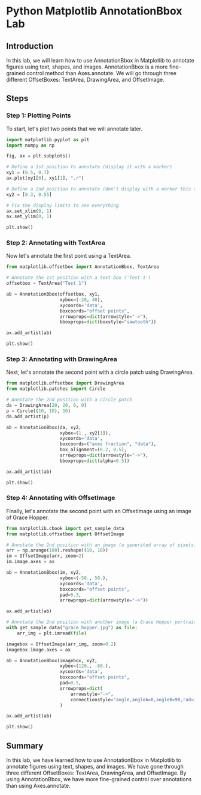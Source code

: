 # Python Matplotlib AnnotationBbox Lab

## Introduction

In this lab, we will learn how to use AnnotationBbox in Matplotlib to annotate figures using text, shapes, and images. AnnotationBbox is a more fine-grained control method than Axes.annotate. We will go through three different OffsetBoxes: TextArea, DrawingArea, and OffsetImage.

## Steps

### Step 1: Plotting Points

To start, let's plot two points that we will annotate later.

```python
import matplotlib.pyplot as plt
import numpy as np

fig, ax = plt.subplots()

# Define a 1st position to annotate (display it with a marker)
xy1 = (0.5, 0.7)
ax.plot(xy1[0], xy1[1], ".r")

# Define a 2nd position to annotate (don't display with a marker this time)
xy2 = [0.3, 0.55]

# Fix the display limits to see everything
ax.set_xlim(0, 1)
ax.set_ylim(0, 1)

plt.show()
```

### Step 2: Annotating with TextArea

Now let's annotate the first point using a TextArea.

```python
from matplotlib.offsetbox import AnnotationBbox, TextArea

# Annotate the 1st position with a text box ('Test 1')
offsetbox = TextArea("Test 1")

ab = AnnotationBbox(offsetbox, xy1,
                    xybox=(-20, 40),
                    xycoords='data',
                    boxcoords="offset points",
                    arrowprops=dict(arrowstyle="->"),
                    bboxprops=dict(boxstyle="sawtooth"))

ax.add_artist(ab)

plt.show()
```

### Step 3: Annotating with DrawingArea

Next, let's annotate the second point with a circle patch using DrawingArea.

```python
from matplotlib.offsetbox import DrawingArea
from matplotlib.patches import Circle

# Annotate the 2nd position with a circle patch
da = DrawingArea(20, 20, 0, 0)
p = Circle((10, 10), 10)
da.add_artist(p)

ab = AnnotationBbox(da, xy2,
                    xybox=(1., xy2[1]),
                    xycoords='data',
                    boxcoords=("axes fraction", "data"),
                    box_alignment=(0.2, 0.5),
                    arrowprops=dict(arrowstyle="->"),
                    bboxprops=dict(alpha=0.5))

ax.add_artist(ab)

plt.show()
```

### Step 4: Annotating with OffsetImage

Finally, let's annotate the second point with an OffsetImage using an image of Grace Hopper.

```python
from matplotlib.cbook import get_sample_data
from matplotlib.offsetbox import OffsetImage

# Annotate the 2nd position with an image (a generated array of pixels)
arr = np.arange(100).reshape((10, 10))
im = OffsetImage(arr, zoom=2)
im.image.axes = ax

ab = AnnotationBbox(im, xy2,
                    xybox=(-50., 50.),
                    xycoords='data',
                    boxcoords="offset points",
                    pad=0.3,
                    arrowprops=dict(arrowstyle="->"))

ax.add_artist(ab)

# Annotate the 2nd position with another image (a Grace Hopper portrait)
with get_sample_data("grace_hopper.jpg") as file:
    arr_img = plt.imread(file)

imagebox = OffsetImage(arr_img, zoom=0.2)
imagebox.image.axes = ax

ab = AnnotationBbox(imagebox, xy2,
                    xybox=(120., -80.),
                    xycoords='data',
                    boxcoords="offset points",
                    pad=0.5,
                    arrowprops=dict(
                        arrowstyle="->",
                        connectionstyle="angle,angleA=0,angleB=90,rad=3")
                    )

ax.add_artist(ab)

plt.show()
```

## Summary

In this lab, we have learned how to use AnnotationBbox in Matplotlib to annotate figures using text, shapes, and images. We have gone through three different OffsetBoxes: TextArea, DrawingArea, and OffsetImage. By using AnnotationBbox, we have more fine-grained control over annotations than using Axes.annotate.
